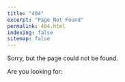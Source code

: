 ```yaml
---
title: "404"
excerpt: "Page Not Found"
permalink: 404.html
indexing: false
sitemap: false
---
```


Sorry, but the page could not be found.

Are you looking for:

<!-- {% include nav-default.html %} -->
